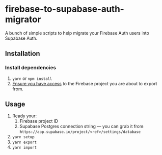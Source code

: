 # firebase-to-supabase-auth-migrator

A bunch of simple scripts to help migrate your Firebase Auth users into Supabase Auth.

## Installation

### Install dependencies

1. `yarn` or `npm install`
2. [Ensure you have access](https://firebase.google.com/docs/cli#sign-in-test-cli) to the Firebase project you are about to export from.

## Usage

1. Ready your:
   1. Firebase project ID
   2. Supabase Postgres connection string — you can grab it from `https://app.supabase.io/project/<ref>/settings/database`
1. `yarn setup`
1. `yarn export`
1. `yarn import`
